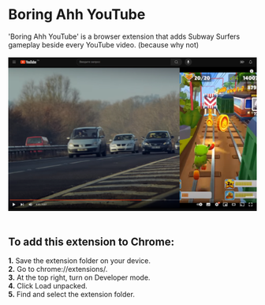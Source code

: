 # Boring Ahh YouTube

'Boring Ahh YouTube' is a browser extension that adds Subway Surfers gameplay beside every YouTube video. (because why not)
<br/>
<br/>
![extension showcase](https://github.com/danikger/Boring-Ahh-Youtube/blob/main/Screenshots/screenshot1.png?raw=true)
<br/>
<br/>
## To add this extension to Chrome:<br/>
  **1.** Save the extension folder on your device.<br/>
  **2.** Go to chrome://extensions/.<br/>
  **3.** At the top right, turn on Developer mode.<br/>
  **4.** Click Load unpacked.<br/>
  **5.** Find and select the extension folder.
